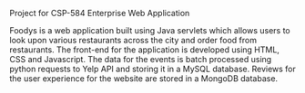 Project for CSP-584 Enterprise Web Application

Foodys is a web application built using Java servlets which allows users to look upon various restaurants across the city and order food from restaurants. The front-end for the application is developed using HTML, CSS and Javascript. The data for the events is batch processed using python requests to Yelp API and storing it in a MySQL database. Reviews for the user experience for the website are stored in a MongoDB database.
